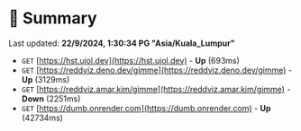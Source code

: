 # 📖 Summary
Last updated: **22/9/2024, 1:30:34 PG "Asia/Kuala_Lumpur"**

- `GET` [https://hst.ujol.dev](https://hst.ujol.dev) - **Up** (693ms)
- `GET` [https://reddviz.deno.dev/gimme](https://reddviz.deno.dev/gimme) - **Up** (3129ms)
- `GET` [https://reddviz.amar.kim/gimme](https://reddviz.amar.kim/gimme) - **Down** (2251ms)
- `GET` [https://dumb.onrender.com](https://dumb.onrender.com) - **Up** (42734ms)
